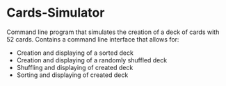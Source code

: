 # Cards-Simulator
Command line program that simulates the creation of a deck of cards with 52 cards. 
Contains a command line interface that allows for:
- Creation and displaying of a sorted deck
- Creation and displaying of a randomly shuffled deck
- Shuffling and displaying of created deck
- Sorting and displaying of created deck
